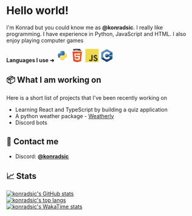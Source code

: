 <!--- <img src="standard.gif" alt="welcome-banner" width="340px" height="120px"/> --->

# Hello world!
I'm Konrad but you could know me as **@konradsic**.
I really like programming. I have experience in Python, JavaScript and HTML. I also enjoy playing computer games<br/>

**Languages I use ➜**
<code><img height="35px" alt="python" src="https://github.com/github/explore/blob/b6b5d8bad3425c14dd20dc0d75243f009aa05487/topics/python/python.png" /></code>
<code><img height="35px" alt="html" src="https://github.com/github/explore/blob/b6b5d8bad3425c14dd20dc0d75243f009aa05487/topics/html/html.png" /></code>
<code><img height="35px" alt="js" src="https://github.com/github/explore/blob/b6b5d8bad3425c14dd20dc0d75243f009aa05487/topics/javascript/javascript.png" /></code>
<code><img height="35px" alt="cpp" src="https://github.com/github/explore/blob/b6b5d8bad3425c14dd20dc0d75243f009aa05487/topics/cpp/cpp.png" /></code>

## 📦 What I am working on
Here is a short list of projects that I've been recently working on
* Learning React and TypeScript by building a quiz application
* A python weather package - [Weatherly](https://github.com/konradsic/weatherly)
* Discord bots

## 📨 Contact me
* Discord: [**@konradsic**](https://discord.com/users/958029521565679646)

## 📈 Stats
[![konradsic's GitHub stats](https://github-readme-stats.vercel.app/api?username=konradsic&show_icons=true&theme=tokyonight&rank_icon=percentile)](https://github.com/anuraghazra/github-readme-stats)
<br/>
[![konradsic's top langs](https://github-readme-stats.vercel.app/api/top-langs/?username=konradsic&show_icons=true&theme=tokyonight&langs_count=5)](https://github.com/anuraghazra/github-readme-stats)
<br/>
[![konradsic's WakaTime stats](https://github-readme-stats.vercel.app/api/wakatime?username=konradsic&theme=tokyonight&layout=compact)](https://github.com/anuraghazra/github-readme-stats)
